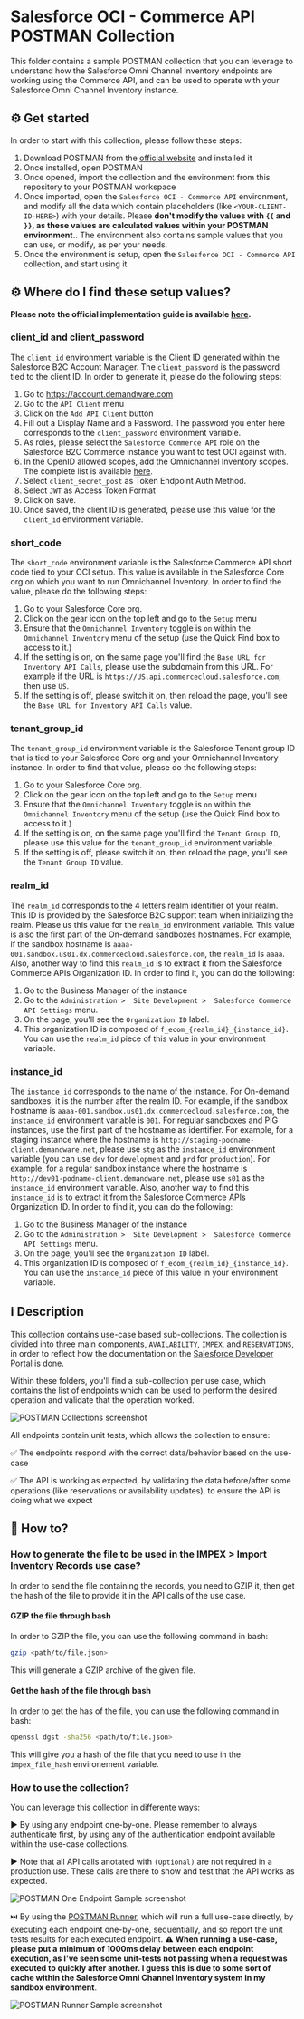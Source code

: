 # Salesforce OCI - Commerce API POSTMAN Collection

This folder contains a sample POSTMAN collection that you can leverage to understand how the Salesforce Omni Channel Inventory endpoints are working using the Commerce API, and can be used to operate with your Salesforce Omni Channel Inventory instance.

## :gear: Get started

In order to start with this collection, please follow these steps:

1. Download POSTMAN from the [official website](https://www.postman.com/downloads/) and installed it
2. Once installed, open POSTMAN
3. Once opened, import the collection and the environment from this repository to your POSTMAN workspace
4. Once imported, open the `Salesforce OCI - Commerce API` environment, and modify all the data which contain placeholders (like `<YOUR-CLIENT-ID-HERE>`) with your details. Please **don't modify the values with `{{` and `}}`, as these values are calculated values within your POSTMAN environment.**. The environment also contains sample values that you can use, or modify, as per your needs.
5. Once the environment is setup, open the `Salesforce OCI - Commerce API` collection, and start using it.

## :gear: Where do I find these setup values?

**Please note the official implementation guide is available [here](https://resources.docs.salesforce.com/latest/latest/en-us/sfdc/pdf/salesforce_omnichannel_inventory_implementation_guide.pdf).**

### client_id and client_password

The `client_id` environment variable is the Client ID generated within the Salesforce B2C Account Manager. The `client_password` is the password tied to the client ID.
In order to generate it, please do the following steps:
1. Go to https://account.demandware.com
2. Go to the `API Client` menu
3. Click on the `Add API Client` button
4. Fill out a Display Name and a Password. The password you enter here corresponds to the `client_password` environment variable.
5. As roles, please select the `Salesforce Commerce API` role on the Salesforce B2C Commerce instance you want to test OCI against with.
6. In the OpenID allowed scopes, add the Omnichannel Inventory scopes. The complete list is available [here](https://developer.salesforce.com/docs/commerce/commerce-api/guide/auth-z-scope-catalog.html).
7. Select `client_secret_post` as Token Endpoint Auth Method.
8. Select `JWT` as Access Token Format
9. Click on save.
10. Once saved, the client ID is generated, please use this value for the `client_id` environment variable.

### short_code

The `short_code` environment variable is the Salesforce Commerce API short code tied to your OCI setup. This value is available in the Salesforce Core org on which you want to run Omnichannel Inventory.
In order to find the value, please do the following steps:
1. Go to your Salesforce Core org.
2. Click on the gear icon on the top left and go to the `Setup` menu
3. Ensure that the `Omnichannel Inventory` toggle is `on` within the `Omnichannel Inventory` menu of the setup (use the Quick Find box to access to it.)
4. If the setting is on, on the same page you'll find the `Base URL for Inventory API Calls`, please use the subdomain from this URL. For example if the URL is `https://US.api.commercecloud.salesforce.com`, then use `US`.
5. If the setting is off, please switch it on, then reload the page, you'll see the `Base URL for Inventory API Calls` value.

### tenant_group_id

The `tenant_group_id` environment variable is the Salesforce Tenant group ID that is tied to your Salesforce Core org and your Omnichannel Inventory instance.
In order to find that value, please do the following steps:
1. Go to your Salesforce Core org.
2. Click on the gear icon on the top left and go to the `Setup` menu
3. Ensure that the `Omnichannel Inventory` toggle is `on` within the `Omnichannel Inventory` menu of the setup (use the Quick Find box to access to it.)
4. If the setting is on, on the same page you'll find the `Tenant Group ID`, please use this value for the `tenant_group_id` environment variable.
5. If the setting is off, please switch it on, then reload the page, you'll see the `Tenant Group ID` value.

### realm_id

The `realm_id` corresponds to the 4 letters realm identifier of your realm. This ID is provided by the Salesforce B2C support team when initializing the realm. Please us this value for the `realm_id` environment variable.
This value is also the first part of the On-demand sandboxes hostnames.
For example, if the sandbox hostname is `aaaa-001.sandbox.us01.dx.commercecloud.salesforce.com`, the `realm_id` is `aaaa`.
Also, another way to find this `realm_id` is to extract it from the Salesforce Commerce APIs Organization ID. In order to find it, you can do the following:
1. Go to the Business Manager of the instance
2. Go to the `Administration >  Site Development >  Salesforce Commerce API Settings` menu.
3. On the page, you'll see the `Organization ID` label.
4. This organization ID is composed of `f_ecom_{realm_id}_{instance_id}`. You can use the `realm_id` piece of this value in your environment variable.

### instance_id

The `instance_id` corresponds to the name of the instance.
For On-demand sandboxes, it is the number after the realm ID.
For example, if the sandbox hostname is `aaaa-001.sandbox.us01.dx.commercecloud.salesforce.com`, the `instance_id` environment variable is `001`.
For regular sandboxes and PIG instances, use the first part of the hostname as identifier.
For example, for a staging instance where the hostname is `http://staging-podname-client.demandware.net`, please use `stg` as the `instance_id` environment variable (you can use `dev` for `development` and `prd` for `production`).
For example, for a regular sandbox instance where the hostname is `http://dev01-podname-client.demandware.net`, please use `s01` as the `instance_id` environment variable.
Also, another way to find this `instance_id` is to extract it from the Salesforce Commerce APIs Organization ID. In order to find it, you can do the following:
1. Go to the Business Manager of the instance
2. Go to the `Administration >  Site Development >  Salesforce Commerce API Settings` menu.
3. On the page, you'll see the `Organization ID` label.
4. This organization ID is composed of `f_ecom_{realm_id}_{instance_id}`. You can use the `instance_id` piece of this value in your environment variable.

## :information_source: Description

This collection contains use-case based sub-collections. The collection is divided into three main components, `AVAILABILITY`, `IMPEX`, and `RESERVATIONS`, in order to reflect how the documentation on the [Salesforce Developer Portal](https://developer.salesforce.com/docs/commerce/commerce-api/references) is done.

Within these folders, you'll find a sub-collection per use case, which contains the list of endpoints which can be used to perform the desired operation and validate that the operation worked.

![POSTMAN Collections screenshot](imgs/POSTMAN-Collection-Overview.png "POSTMAN Collections screenshot")

All endpoints contain unit tests, which allows the collection to ensure:

:white_check_mark: The endpoints respond with the correct data/behavior based on the use-case

:white_check_mark: The API is working as expected, by validating the data before/after some operations (like reservations or availability updates), to ensure the API is doing what we expect

## :rocket: How to?

### How to generate the file to be used in the IMPEX > Import Inventory Records use case?

In order to send the file containing the records, you need to GZIP it, then get the hash of the file to provide it in the API calls of the use case.

#### GZIP the file through bash

In order to GZIP the file, you can use the following command in bash:

```bash
gzip <path/to/file.json>
```

This will generate a GZIP archive of the given file.
#### Get the hash of the file through bash

In order to get the has of the file, you can use the following command in bash:

```bash
openssl dgst -sha256 <path/to/file.json>
```

This will give you a hash of the file that you need to use in the `impex_file_hash` environement variable.

### How to use the collection?

You can leverage this collection in differente ways:

:arrow_forward: By using any endpoint one-by-one. Please remember to always authenticate first, by using any of the authentication endpoint available within the use-case collections.

:arrow_forward: Note that all API calls anotated with `(Optional)` are not required in a production use. These calls are there to show and test that the API works as expected.

![POSTMAN One Endpoint Sample screenshot](imgs/POSTMAN-Sample.png "POSTMAN One Endpoint Sample screenshot")

:next_track_button: By using the [POSTMAN Runner](https://learning.postman.com/docs/running-collections/intro-to-collection-runs), which will run a full use-case directly, by executing each endpoint one-by-one, sequentially, and so report the unit tests results for each executed endpoint.
:warning: **When running a use-case, please put a minimum of 1000ms delay between each endpoint execution, as I've seen some unit-tests not passing when a request was executed to quickly after another. I guess this is due to some sort of cache within the Salesforce Omni Channel Inventory system in my sandbox environment**.

![POSTMAN Runner Sample screenshot](imgs/POSTMAN-Runner-Sample.gif "POSTMAN Runner Sample screenshot")